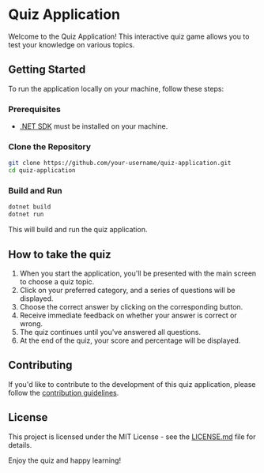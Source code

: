 
# Quiz Application

Welcome to the Quiz Application! This interactive quiz game allows you to test your knowledge on various topics.

## Getting Started

To run the application locally on your machine, follow these steps:

### Prerequisites

- [.NET SDK](https://dotnet.microsoft.com/download) must be installed on your machine.

### Clone the Repository

```bash
git clone https://github.com/your-username/quiz-application.git
cd quiz-application
```

### Build and Run

```bash
dotnet build
dotnet run
```

This will build and run the quiz application.

## How to take the quiz

1. When you start the application, you'll be presented with the main screen to choose a quiz topic.
2. Click on your preferred category, and a series of questions will be displayed.
3. Choose the correct answer by clicking on the corresponding button.
4. Receive immediate feedback on whether your answer is correct or wrong.
5. The quiz continues until you've answered all questions.
6. At the end of the quiz, your score and percentage will be displayed.

## Contributing

If you'd like to contribute to the development of this quiz application, please follow the [contribution guidelines](CONTRIBUTING.md).

## License

This project is licensed under the MIT License - see the [LICENSE.md](LICENSE.md) file for details.

Enjoy the quiz and happy learning!
```

